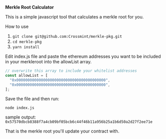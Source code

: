 **Merkle Root Calculator**

This is a simple javascript tool that calculates a merkle root for you. 

How to use

1. `git clone git@github.com:Crossmint/merkle-pkg.git`
2. `cd merkle-pkg`
3. `yarn install`

Edit index.js file and paste the ethereum addresses you want to be included in your merkleroot into the allowList array. 

```js
// overwrite this array to include your whitelist addresses
const allowList = [
  "0x0000000000000000000000000000000000000000",
  "0x0000000000000000000000000000000000000000",
];
```

Save the file and then run:

`node index.js`

sample output: 
`0x57570dbcb8388f7a4cb09bf05bcb6c44f46b11a956b25a1b6d50a2d27f2ee71e`

That is the merkle root you'll update your contract with. 